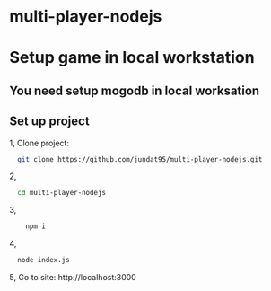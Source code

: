 # multi-player-nodejs

# Setup game in local workstation 

## You need setup mogodb in local worksation

## Set up project

1, Clone project: 
```bash
  git clone https://github.com/jundat95/multi-player-nodejs.git
```

2, 
```bash 
  cd multi-player-nodejs
```

3, 
```bash 
    npm i
```

4, 
```bash
  node index.js 
```  

5, Go to site: http://localhost:3000 

